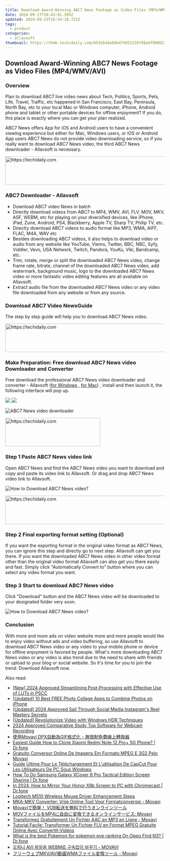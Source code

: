 ```yaml
---
title: Download Award-Winning ABC7 News Footage as Video Files (MP4/WMV/AVI)
date: 2024-09-17T16:43:01.505Z
updated: 2024-09-23T16:54:18.725Z
tags:
  - product
categories:
  - allavsoft
thumbnail: https://thmb.techidaily.com/65d1648a69e474032218f98a4f9088236faaaabb296646cc458aad0041a1d229.png
---
```


## Download Award-Winning ABC7 News Footage as Video Files (MP4/WMV/AVI)

### Overview

Plan to download ABC7 live video news about Tech, Politics, Sports, Pets, Life, Travel, Traffic, etc happened in San Francisco, East Bay, Peninsula, North Bay, etc to your local Mac or Windows computer, iPhone, Android phone and tablet or other portable devices for offline enjoyment? If you do, this place is exactly where you can get your plan realized.

ABC7 News offers App for iOS and Android users to have a convenient viewing experience but either for Mac, Windows users, or iOS or Android App users ABC7 News do not provide video downloading service, so if you really want to download ABC7 News video, the third ABC7 News downloader - Allavsoft is necessary.

<!-- affiliate ads begin -->
<a href="https://appsumo.8odi.net/c/5597632/2105883/7443" target="_top" id="2105883">
  <img src="//a.impactradius-go.com/display-ad/7443-2105883" border="0" alt="https://techidaily.com" width="728" height="90"/>
</a>
<img height="0" width="0" src="https://appsumo.8odi.net/i/5597632/2105883/7443" style="position:absolute;visibility:hidden;" border="0" />
<!-- affiliate ads end -->

### ABC7 Downloader - Allavsoft

* Download ABC7 video News in batch
* Directly download videos from ABC7 to MP4, WMV, AVI, FLV, MOV, MKV, ASF, WEBM, etc for playing on your diversified devices, like iPhone, iPad, Zune, Android, PS4, Blackberry, Apple TV, Sharp TV, Philip TV, etc.
* Direclty download ABC7 videos to audio format like MP3, WMA, AIFF, FLAC, M4A, WAV etc
* Besides downloading ABC7 videos, it also helps to download video or audio from any website like YouTube, Viemo, Twitter, BBC, NBC, Syfy, Viddler, Vevo, USA Network, Twitch, Pandora, YouKu, Viki, Bandcamp, etc.
* Trim, rotate, merge or split the downloaded ABC7 News video, change frame rate, bitrate, channel of the downloaded ABC7 News video, add watermark, background music, logo to the downloaded ABC7 News video or more fantastic video editing features are all available on Allavsoft.
* Extract audio file from the downloaded ABC7 News video or any video file downloaded from any website or from any source.

### Download ABC7 Video NewsGuide

The step by step guide will help you to download ABC7 News video.

<!-- affiliate ads begin -->
<a href="https://appsumo.8odi.net/c/5597632/2037351/7443" target="_top" id="2037351">
  <img src="//a.impactradius-go.com/display-ad/7443-2037351" border="0" alt="https://techidaily.com" width="728" height="90"/>
</a>
<img height="0" width="0" src="https://appsumo.8odi.net/i/5597632/2037351/7443" style="position:absolute;visibility:hidden;" border="0" />
<!-- affiliate ads end -->

### Make Preparation: Free download ABC7 News video Downloader and Converter

Free download the professional ABC7 News video downloader and converter - Allavsoft ([for Windows](https://tools.techidaily.com/allavsoft/products/) , [for Mac](https://tools.techidaily.com/allavsoft/products/)) , install and then launch it, the following interface will pop up.

[![](https://www.allavsoft.com/how-to/../images/how-to/free-download-win.jpg)](https://tools.techidaily.com/allavsoft/products/) [![](https://www.allavsoft.com/how-to/../images/how-to/free-download-mac.jpg)](https://tools.techidaily.com/allavsoft/products/)

![ABC7 News video downloader](https://www.allavsoft.com/how-to/../images/allavsoft/screen-shot-600.jpg)

<!-- affiliate ads begin -->
<a href="https://aligracehair.sjv.io/c/5597632/1880972/19272" target="_top" id="1880972">
  <img src="//a.impactradius-go.com/display-ad/19272-1880972" border="0" alt="https://techidaily.com" width="300" height="90"/>
</a>
<img height="0" width="0" src="https://aligracehair.sjv.io/i/5597632/1880972/19272" style="position:absolute;visibility:hidden;" border="0" />
<!-- affiliate ads end -->

### Step 1 Paste ABC7 News video link

Open ABC7 News and find the ABC7 News video you want to download and copy and paste its video link to Allavsoft. Or drag and drop ABC7 News video link to Allavsoft.

![How to Download ABC7 News video?](https://www.allavsoft.com/how-to/../images/how-to/download-rtmp-video/download-rtmp-video.jpg)

<!-- affiliate ads begin -->
<a href="https://appsumo.8odi.net/c/5597632/2068411/7443" target="_top" id="2068411">
  <img src="//a.impactradius-go.com/display-ad/7443-2068411" border="0" alt="https://techidaily.com" width="728" height="90"/>
</a>
<img height="0" width="0" src="https://appsumo.8odi.net/i/5597632/2068411/7443" style="position:absolute;visibility:hidden;" border="0" />
<!-- affiliate ads end -->

### Step 2 Final exporting format setting (Optional)

If you want the exporting format in the original video format as ABC7 News, you can ignore this step and directly go to next step. Allavsoft can get you there. If you want the downloaded ABC7 News video in other video format other than the original video format Allavsoft can also get you there easily and fast. Simply click "Automatically Convert to" button where you can select any video format you want.

### Step 3 Start to download ABC7 News video

Click "Download" button and the ABC7 News video will be downloaded to your designated folder very soon.

![How to Download ABC7 News video?](https://www.allavsoft.com/how-to/../images/how-to/abc7-news-downloader/download-acb7-videos.png)

### Conclusion

With more and more ads on video website more and more people would like to enjoy video without ads and video buffering, so use Allavsoft to download ABC7 News video or any video to your mobile phone or device for offline enjoyment is favored by people. What's more downloading ABC7 News video or any video is also trend due to the need to share with friends or upload to your blog or social website. So it's time for you to join the trend. Download Allavsoft now.

<ins class="adsbygoogle"
     style="display:block"
     data-ad-format="autorelaxed"
     data-ad-client="ca-pub-7571918770474297"
     data-ad-slot="1223367746"></ins>

<ins class="adsbygoogle"
     style="display:block"
     data-ad-client="ca-pub-7571918770474297"
     data-ad-slot="8358498916"
     data-ad-format="auto"
     data-full-width-responsive="true"></ins>

<span class="atpl-alsoreadstyle">Also read:</span>
<div><ul>
<li><a href="https://fox-direct.techidaily.com/new-2024-approved-streamlining-post-processing-with-effective-use-of-luts-in-pscc/"><u>[New] 2024 Approved Streamlining Post-Processing with Effective Use of LUTs in PSCC</u></a></li>
<li><a href="https://extra-resources.techidaily.com/updated-10-best-free-photo-collage-apps-to-combine-photos-on-iphone/"><u>[Updated] 10 Best FREE Photo Collage Apps to Combine Photos on iPhone</u></a></li>
<li><a href="https://instagram-video-recordings.techidaily.com/updated-2024-approved-sail-through-social-media-instagrams-reel-mastery-secrets/"><u>[Updated] 2024 Approved Sail Through Social Media Instagram's Reel Mastery Secrets</u></a></li>
<li><a href="https://some-skills.techidaily.com/updated-revolutionize-video-with-windows-hdr-techniques/"><u>[Updated] Revolutionize Video with Windows HDR Techniques</u></a></li>
<li><a href="https://video-capture.techidaily.com/2024-approved-comparative-study-top-software-for-webcam-recording/"><u>2024 Approved Comparative Study Top Software for Webcam Recording</u></a></li>
<li><a href="https://win-reviews.techidaily.com/movavi-dpxgif/"><u>使用Movavi DPX自動為GIF格式化 - 無限制免費線上轉換器</u></a></li>
<li><a href="https://blog-min.techidaily.com/easiest-guide-how-to-clone-xiaomi-redmi-note-12-proplus-5g-phone-drfone-by-drfone-transfer-from-android-transfer-from-android/"><u>Easiest Guide How to Clone Xiaomi Redmi Note 12 Pro+ 5G Phone? | Dr.fone</u></a></li>
<li><a href="https://win-reviews.techidaily.com/gratuito-conversor-online-de-imagens-em-formato-mpeg-e-3g2-pelo-movavi/"><u>Gratuito Conversor Online De Imagens Em Formato MPEG E 3G2 Pelo Movavi</u></a></li>
<li><a href="https://win-reviews.techidaily.com/guide-ultime-pour-le-telechargement-et-lutilisation-de-capcut-pour-les-utilisateurs-de-pc-sous-windows/"><u>Guide Ultime Pour Le Téléchargement Et L'utilisation De CapCut Pour Les Utilisateurs De PC Sous Windows</u></a></li>
<li><a href="https://screen-mirror.techidaily.com/how-to-do-samsung-galaxy-xcover-6-pro-tactical-edition-screen-sharing-drfone-by-drfone-android/"><u>How To Do Samsung Galaxy XCover 6 Pro Tactical Edition Screen Sharing | Dr.fone</u></a></li>
<li><a href="https://screen-mirror.techidaily.com/in-2024-how-to-mirror-your-honor-x8b-screen-to-pc-with-chromecast-drfone-by-drfone-android/"><u>In 2024, How to Mirror Your Honor X8b Screen to PC with Chromecast | Dr.fone</u></a></li>
<li><a href="https://hardware-help.techidaily.com/logitech-m510-wireless-mouse-driver-enhancement-steps/"><u>Logitech M510 Wireless Mouse Driver Enhancement Steps</u></a></li>
<li><a href="https://win-reviews.techidaily.com/mka-mkv-converter-vrije-online-tool-voor-formatconversie-movavi/"><u>MKA-MKV Converter: Vrije Online Tool Voor Formatconversie - Movavi</u></a></li>
<li><a href="https://win-reviews.techidaily.com/movavi-vob/"><u>Movaviで簡単！ VOB転送を無料で行うオンラインツール</u></a></li>
<li><a href="https://win-reviews.techidaily.com/1726224186579-movmp4-movavi/"><u>MOVファイルをMP4に自由に変換できるオンラインサービス: Movavi</u></a></li>
<li><a href="https://win-reviews.techidaily.com/transformez-gratuitement-un-fichier-aac-en-mp3-en-ligne-movavi/"><u>Transformez Gratuitement Un Fichier AAC en MP3 en Ligne - Movavi</u></a></li>
<li><a href="https://win-reviews.techidaily.com/tutorial-facile-transformer-un-fichier-flv-en-format-mpeg-gratuite-online-avec-convertit-videos/"><u>Tutorial Facile: Transformer Un Fichier FLV en Format MPEG Gratuite Online Avec Convertit-Vidéos</u></a></li>
<li><a href="https://android-pokemon-go.techidaily.com/what-is-the-best-pokemon-for-pokemon-pvp-ranking-on-oppo-find-n3-drfone-by-drfone-virtual-android/"><u>What is the best Pokemon for pokemon pvp ranking On Oppo Find N3? | Dr.fone</u></a></li>
<li><a href="https://win-reviews.techidaily.com/avi-webm-movavi/"><u>오피니 AVI 파일을 WEBM로 구속없이 바꾸기 - MOVAVI</u></a></li>
<li><a href="https://win-reviews.techidaily.com/mkvaviwma-movavi/"><u>フリーウェブMKV/AVI動画WMAファイル変換ツール - Movavi</u></a></li>
</ul></div>

